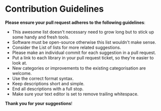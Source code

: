 # Contribution Guidelines

**Please ensure your pull request adheres to the following guidelines**:

* This awesome list doesn't necessary need to grow long but to stick up some handy and fresh tools.
* Software must be open-source otherwise this list wouldn't make sense.
* Consider the List of lists for more related suggestions.
* Please make an individual commit for each suggestion in a pull request.
* Put a link to each library in your pull request ticket, so they're easier to look at.
* New categories or improvements to the existing categorisation are welcome.
* Use the correct format syntax.
* Keep descriptions short and simple.
* End all descriptions with a full stop.
* Make sure your text editor is set to remove trailing whitespace.

**Thank you for your suggestions**!